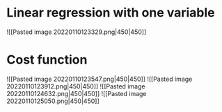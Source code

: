 # Linear regression with one variable
![[Pasted image 20220110123329.png|450|450]]

# Cost function
![[Pasted image 20220110123547.png|450|450]]
![[Pasted image 20220110123912.png|450|450]]
![[Pasted image 20220110124632.png|450|450]]
![[Pasted image 20220110125050.png|450|450]]

